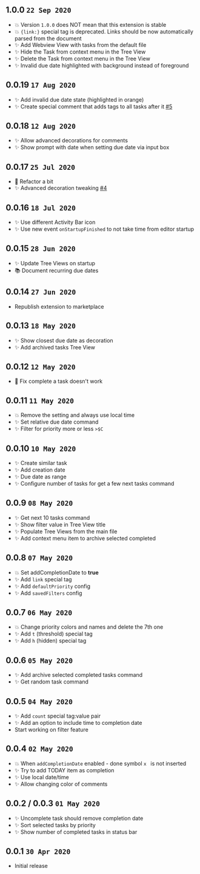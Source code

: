 ## 1.0.0 `22 Sep 2020`

- 💥 Version `1.0.0` does NOT mean that this extension is stable
- 💥 `{link:}` special tag is deprecated. Links should be now automatically parsed from the document
- ✨ Add Webview View with tasks from the default file
- ✨ Hide the Task from context menu in the Tree View
- ✨ Delete the Task from context menu in the Tree View
- ✨ Invalid due date highlighted with background instead of foreground

## 0.0.19 `17 Aug 2020`

- ✨ Add invalid due date state (highlighted in orange)
- ✨ Create special comment that adds tags to all tasks after it [#5](https://github.com/usernamehw/vscode-todo-md/issues/5)

## 0.0.18 `12 Aug 2020`

- ✨ Allow advanced decorations for comments
- ✨ Show prompt with date when setting due date via input box

## 0.0.17 `25 Jul 2020`

- 🔨 Refactor a bit
- ✨ Advanced decoration tweaking [#4](https://github.com/usernamehw/vscode-todo-md/issues/4)

## 0.0.16 `18 Jul 2020`

- ✨ Use different Activity Bar icon
- ✨ Use new event `onStartupFinished` to not take time from editor startup

## 0.0.15 `28 Jun 2020`

- ✨ Update Tree Views on startup
- 📚 Document recurring due dates

## 0.0.14 `27 Jun 2020`

- Republish extension to marketplace

## 0.0.13 `18 May 2020`

- ✨ Show closest due date as decoration
- ✨ Add archived tasks Tree View

## 0.0.12 `12 May 2020`

- 🐛 Fix complete a task doesn't work

## 0.0.11 `11 May 2020`

- 💥 Remove the setting and always use local time
- ✨ Set relative due date command
- ✨ Filter for priority more or less `>$C`

## 0.0.10 `10 May 2020`

- ✨ Create similar task
- ✨ Add creation date
- ✨ Due date as range
- ✨ Configure number of tasks for get a few next tasks command

## 0.0.9 `08 May 2020`

- ✨ Get next 10 tasks command
- ✨ Show filter value in Tree View title
- ✨ Populate Tree Views from the main file
- ✨ Add context menu item to archive selected completed

## 0.0.8 `07 May 2020`

- 💥 Set addCompletionDate to **true**
- ✨ Add `link` special tag
- ✨ Add `defaultPriority` config
- ✨ Add `savedFilters` config

## 0.0.7 `06 May 2020`

- 💥 Change priority colors and names and delete the 7th one
- ✨ Add `t` (threshold) special tag
- ✨ Add `h` (hidden) special tag

## 0.0.6 `05 May 2020`

- ✨ Add archive selected completed tasks command
- ✨ Get random task command

## 0.0.5 `04 May 2020`

- ✨ Add `count` special tag:value pair
- ✨ Add an option to include time to completion date
- Start working on filter feature

## 0.0.4 `02 May 2020`

- 💥 When `addCompletionDate` enabled - done symbol `x ` is not inserted
- ✨ Try to add TODAY item as completion
- ✨ Use local date/time
- ✨ Allow changing color of comments

## 0.0.2 / 0.0.3 `01 May 2020`

- ✨ Uncomplete task should remove completion date
- ✨ Sort selected tasks by priority
- ✨ Show number of completed tasks in status bar

## 0.0.1 `30 Apr 2020`

- Initial release
